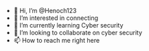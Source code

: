 - 👋 Hi, I’m @Henoch123
- 👀 I’m interested in connecting
- 🌱 I’m currently learning Cyber security
- 💞️ I’m looking to collaborate on cyber security
- 📫 How to reach me right here

<!---
Henoch123/Henoch123 is a ✨ special ✨ repository because its `README.md` (this file) appears on your GitHub profile.
You can click the Preview link to take a look at your changes.
--->
